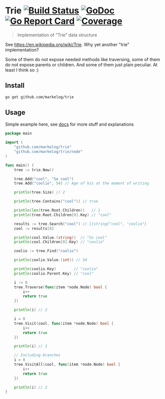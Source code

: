 # Trie [![Build Status](https://travis-ci.org/markelog/trie.svg?branch=master)](https://travis-ci.org/markelog/trie) [![GoDoc](https://godoc.org/github.com/markelog/trie?status.svg)](https://godoc.org/github.com/markelog/trie) [![Go Report Card](https://goreportcard.com/badge/github.com/markelog/trie)](https://goreportcard.com/report/github.com/markelog/trie) [![Coverage ](https://coveralls.io/repos/github/markelog/trie/badge.svg?branch=master)](https://coveralls.io/github/markelog/trie?branch=master)

> Implementation of "Trie" data structure

See https://en.wikipedia.org/wiki/Trie. Why yet another "trie" implementation?

Some of them do not expose needed methods like traversing, some of them do not expose
parents or children. And some of them just plain peculiar. At least I think so :)

## Install
```sh
go get github.com/markelog/trie
```

## Usage

Simple example here, see [docs](https://godoc.org/github.com/markelog/trie) for more stuff and explanations


```go
package main

import (
	"github.com/markelog/trie"
	"github.com/markelog/trie/node"
)

func main() {
	tree := trie.New()

	tree.Add("cool", "So cool")
	tree.Add("coolio", 54) // Age of his at the moment of writing

	println(tree.Size) // 2

	println(tree.Contains("cool")) // true

	println(len(tree.Root.Children))   // 1
	println(tree.Root.Children[0].Key) // "cool"

	results := tree.Search("cool") // []string{"cool", "coolio"}
	cool := results[0]

	println(cool.Value.(string))  // "So cool"
	println(cool.Children[0].Key) // "coolio"

	coolio := tree.Find("coolio")

	println(coolio.Value.(int)) // 54

	println(coolio.Key)        // "coolio"
	println(coolio.Parent.Key) // "cool"

	i := 0
	tree.Traverse(func(item *node.Node) bool {
		i++
		return true
	})

	println(i) // 2

	i = 0
	tree.Visit(cool, func(item *node.Node) bool {
		i++
		return true
	})

	println(i) // 1

	// Including branches
	i = 0
	tree.VisitAll(cool, func(item *node.Node) bool {
		i++
		return true
	})

	println(i) // 2
}


```
